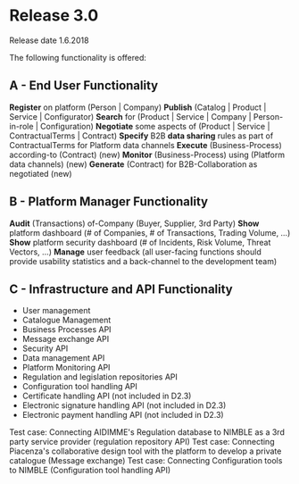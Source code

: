 # Release 3.0

Release date 1.6.2018

The following functionality is offered:

## A - End User Functionality

**Register** on platform (Person | Company)
**Publish** (Catalog | Product | Service | Configurator)
**Search** for (Product | Service | Company | Person-in-role | Configuration) 
**Negotiate** some aspects of (Product | Service | ContractualTerms | Contract)
**Specify** B2B **data sharing** rules as part of ContractualTerms for Platform data channels
**Execute** (Business-Process) according-to (Contract) (new)
**Monitor** (Business-Process) using (Platform data channels) (new)
**Generate** (Contract) for B2B-Collaboration as negotiated (new)

## B - Platform Manager Functionality

**Audit** (Transactions) of-Company (Buyer, Supplier, 3rd Party)
**Show** platform dashboard (# of Companies, # of Transactions, Trading Volume, …)
**Show** platform security dashboard (# of Incidents, Risk Volume, Threat Vectors, …)
**Manage** user feedback (all user-facing functions should provide usability statistics and a back-channel to the development team)

## C - Infrastructure and API Functionality

- User management
- Catalogue Management
- Business Processes API
- Message exchange API
- Security API
- Data management API
- Platform Monitoring API
- Regulation and legislation repositories API
- Configuration tool handling API
- Certificate handling API (not included in D2.3)
- Electronic signature handling API (not included in D2.3)
- Electronic payment handling API (not included in D2.3)

Test case: Connecting AIDIMME\'s Regulation database to NIMBLE as a 3rd party service provider (regulation repository API)
Test case: Connecting Piacenza\'s collaborative design tool with the platform to develop a private catalogue (Message exchange)
Test case: Connecting Configuration tools to NIMBLE (Configuration tool handling API)